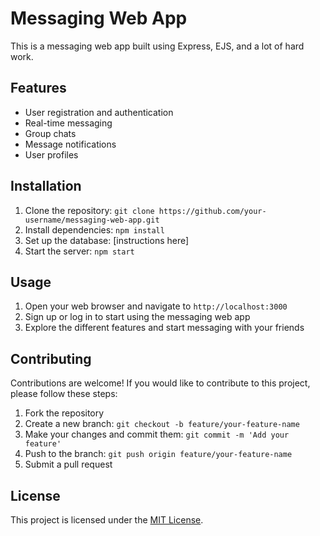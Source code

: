 # Messaging Web App

This is a messaging web app built using Express, EJS, and a lot of hard work.

## Features

- User registration and authentication
- Real-time messaging
- Group chats
- Message notifications
- User profiles

## Installation

1. Clone the repository: `git clone https://github.com/your-username/messaging-web-app.git`
2. Install dependencies: `npm install`
3. Set up the database: [instructions here]
4. Start the server: `npm start`

## Usage

1. Open your web browser and navigate to `http://localhost:3000`
2. Sign up or log in to start using the messaging web app
3. Explore the different features and start messaging with your friends

## Contributing

Contributions are welcome! If you would like to contribute to this project, please follow these steps:

1. Fork the repository
2. Create a new branch: `git checkout -b feature/your-feature-name`
3. Make your changes and commit them: `git commit -m 'Add your feature'`
4. Push to the branch: `git push origin feature/your-feature-name`
5. Submit a pull request

## License

This project is licensed under the [MIT License](LICENSE.md).
